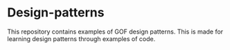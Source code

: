 # Design-patterns
This repository contains examples of GOF design patterns. This is made for learning design patterns through examples of code.
